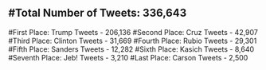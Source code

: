 #Total Number of Tweets: 336,643 
---
#First Place: Trump Tweets - 206,136
#Second Place: Cruz Tweets - 42,907
#Third Place: Clinton Tweets - 31,669
#Fourth Place: Rubio Tweets - 29,301
#Fifth Place: Sanders Tweets - 12,282
#Sixth Place: Kasich Tweets - 8,640
#Seventh Place: Jeb! Tweets - 3,210
#Last Place: Carson Tweets - 2,500

